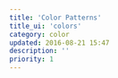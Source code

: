 ```yaml
---
title: 'Color Patterns'
title_ui: 'colors'
category: color
updated: 2016-08-21 15:47
description: ''
priority: 1
---
```

